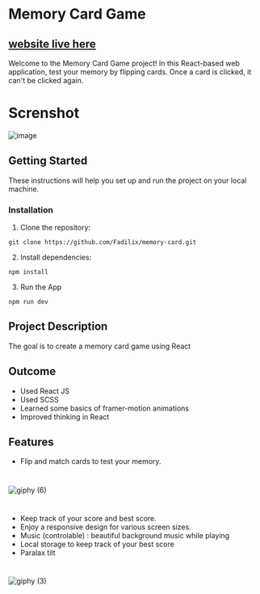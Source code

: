 # Memory Card Game

## [website live here](https://memory-card-ecru.vercel.app)


Welcome to the Memory Card Game project! In this React-based web application, test your memory by flipping cards. Once a card is clicked, it can't be clicked again.

# Screnshot
![image](https://github.com/Fadilix/memory-card/assets/121851593/80b68764-d44f-42ce-aa21-838e011baf2e)

## Getting Started

These instructions will help you set up and run the project on your local machine.

### Installation

1. Clone the repository:

```
git clone https://github.com/Fadilix/memory-card.git
```
2. Install dependencies:
```
npm install
```

3. Run the App
```
npm run dev
```
## Project Description
The goal is to create a memory card game using React

## Outcome
- Used React JS
- Used SCSS
- Learned some basics of framer-motion animations
- Improved thinking in React

## Features
- Flip and match cards to test your memory. 
#
![giphy (6)](https://github.com/Fadilix/memory-card/assets/121851593/fab51578-dfc9-4597-9de6-1d892d3bee6e)

#
- Keep track of your score and best score.
- Enjoy a responsive design for various screen sizes.
- Music (controlable) : beautiful background music while playing
- Local storage to keep track of your best score
- Paralax tilt
#
![giphy (3)](https://github.com/Fadilix/memory-card/assets/121851593/902565d0-3fb4-4ad2-aa0a-051349c22f1e)
